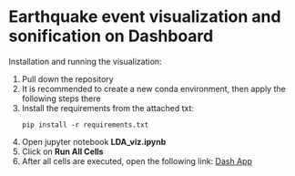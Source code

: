<h1>Earthquake event visualization and sonification on Dashboard </h1>
Installation and running the visualization:

1. Pull down the repository
2. It is recommended to create a new conda environment, then apply the following steps there 
3. Install the requirements from the attached txt:
    ```
    pip install -r requirements.txt
    ```
4. Open jupyter notebook **LDA_viz.ipynb**
5. Click on **Run All Cells**
6. After all cells are executed, open the following link: [Dash App](http://127.0.0.1:8050/)
